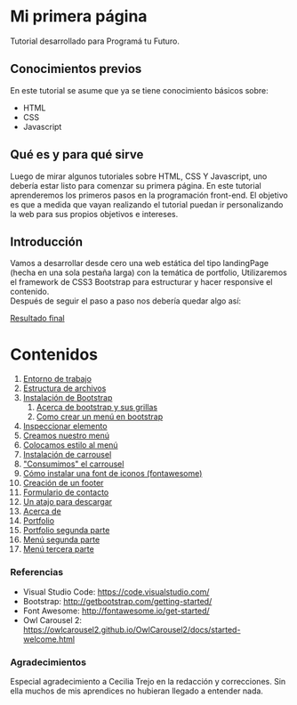 # Mi primera página
Tutorial desarrollado para Programá tu Futuro. 

## Conocimientos previos
En este tutorial se asume que ya se tiene conocimiento básicos sobre:
- HTML
- CSS
- Javascript

## Qué es y para qué sirve
Luego de mirar algunos tutoriales sobre HTML, CSS Y Javascript, uno debería estar listo para comenzar su primera página. En este tutorial aprenderemos los primeros pasos en la programación front-end. El objetivo es que a medida que vayan realizando el tutorial puedan ir personalizando la web para sus propios objetivos e intereses.

## Introducción
Vamos a desarrollar desde cero una web estática del tipo landingPage (hecha en una sola pestaña larga) con la temática de portfolio,  Utilizaremos el framework de CSS3 Bootstrap para estructurar y hacer responsive el contenido.<br />
Después de seguir el paso a paso nos debería quedar algo así:

<a target="_blank" href="http://buenpunto.com.ar/mi_primera_pagina/">Resultado final</a>


# Contenidos
1.	[Entorno de trabajo](https://fgarciajulia.github.io/mi_primera_pagina/entorno-trabajo)
2.	[Estructura de archivos](https://fgarciajulia.github.io/mi_primera_pagina/estructura-archivos)
3.	[Instalación de Bootstrap](https://fgarciajulia.github.io/mi_primera_pagina/instalacion-bootstrap)
    1.	[Acerca de bootstrap y sus grillas](https://fgarciajulia.github.io/mi_primera_pagina/acerca-bootstrap)
    2.	[Como crear un menú en bootstrap](https://fgarciajulia.github.io/mi_primera_pagina/menu-bootstrap)
4.	[Inspeccionar elemento](https://fgarciajulia.github.io/mi_primera_pagina/inspeccionar-elemento)
5.	[Creamos nuestro menú](https://fgarciajulia.github.io/mi_primera_pagina/creacion-nav)
6.	[Colocamos estilo al menú](https://fgarciajulia.github.io/mi_primera_pagina/estilo-nav)
7.	[Instalación de carrousel](https://fgarciajulia.github.io/mi_primera_pagina/owlcarousel2)
8.	["Consumimos" el carrousel](https://fgarciajulia.github.io/mi_primera_pagina/consumo-carrusel)
9.	[Cómo instalar una font de iconos (fontawesome)](https://fgarciajulia.github.io/mi_primera_pagina/fontawesome)
10.	[Creación de un footer](https://fgarciajulia.github.io/mi_primera_pagina/footer)
11.	[Formulario de contacto](https://fgarciajulia.github.io/mi_primera_pagina/formulario-contacto)
12.	[Un atajo para descargar](https://fgarciajulia.github.io/mi_primera_pagina/atajo)
13.	[Acerca de](https://fgarciajulia.github.io/mi_primera_pagina/acerca-de)
14.	[Portfolio](https://fgarciajulia.github.io/mi_primera_pagina/portfolio)
15.	[Portfolio segunda parte](https://fgarciajulia.github.io/mi_primera_pagina/portfolioDos)
16.	[Menú segunda parte](https://fgarciajulia.github.io/mi_primera_pagina/menu-segunda-parte)
17.	[Menú tercera parte](https://fgarciajulia.github.io/mi_primera_pagina/menu-tercera-parte)

### Referencias

- Visual Studio Code: <a target="_blank" href="https://code.visualstudio.com/">https://code.visualstudio.com/</a> <br />
- Bootstrap: <a target="_blank" href="http://getbootstrap.com/getting-started/">http://getbootstrap.com/getting-started/</a> <br />
- Font Awesome: <a target="_blank" href="http://fontawesome.io/get-started/">http://fontawesome.io/get-started/</a> <br />
- Owl Carousel 2: <a target="_blank" href="https://owlcarousel2.github.io/OwlCarousel2/docs/started-welcome.html">https://owlcarousel2.github.io/OwlCarousel2/docs/started-welcome.html</a> <br />

### Agradecimientos

Especial agradecimiento a Cecilia Trejo en la redacción y correcciones. Sin ella muchos de mis aprendices no hubieran llegado a entender nada.